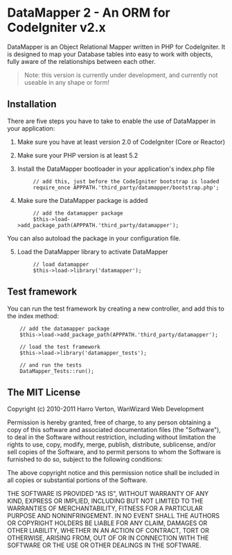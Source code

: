 DataMapper 2 - An ORM for CodeIgniter v2.x
==========================================

DataMapper is an Object Relational Mapper written in PHP for CodeIgniter. It is designed to map your Database tables into easy to work with objects, fully aware of the relationships between each other.

> Note:
> this version is currently under development, and currently not useable in any shape or form!


Installation
------------

There are five steps you have to take to enable the use of DataMapper in your application:

1. Make sure you have at least version 2.0 of CodeIgniter (Core or Reactor)

2. Make sure your PHP version is at least 5.2

3. Install the DataMapper bootloader in your application's index.php file

			// add this, just before the CodeIgniter bootstrap is loaded
			require_once APPPATH.'third_party/datamapper/bootstrap.php';

4. Make sure the DataMapper package is added

			// add the datamapper package
			$this->load->add_package_path(APPPATH.'third_party/datamapper');

You can also autoload the package in your configuration file.

5. Load the DataMapper library to activate DataMapper

			// load datamapper
			$this->load->library('datamapper');


Test framework
--------------

You can run the test framework by creating a new controller, and add this to the index method:

		// add the datamapper package
		$this->load->add_package_path(APPPATH.'third_party/datamapper');

		// load the test framework
		$this->load->library('datamapper_tests');

		// and run the tests
		DataMapper_Tests::run();


The MIT License
---------------

Copyright (c) 2010-2011 Harro Verton, WanWizard Web Development

Permission is hereby granted, free of charge, to any person obtaining a copy
of this software and associated documentation files (the "Software"), to deal
in the Software without restriction, including without limitation the rights
to use, copy, modify, merge, publish, distribute, sublicense, and/or sell
copies of the Software, and to permit persons to whom the Software is
furnished to do so, subject to the following conditions:

The above copyright notice and this permission notice shall be included in
all copies or substantial portions of the Software.

THE SOFTWARE IS PROVIDED "AS IS", WITHOUT WARRANTY OF ANY KIND, EXPRESS OR
IMPLIED, INCLUDING BUT NOT LIMITED TO THE WARRANTIES OF MERCHANTABILITY,
FITNESS FOR A PARTICULAR PURPOSE AND NONINFRINGEMENT. IN NO EVENT SHALL THE
AUTHORS OR COPYRIGHT HOLDERS BE LIABLE FOR ANY CLAIM, DAMAGES OR OTHER
LIABILITY, WHETHER IN AN ACTION OF CONTRACT, TORT OR OTHERWISE, ARISING FROM,
OUT OF OR IN CONNECTION WITH THE SOFTWARE OR THE USE OR OTHER DEALINGS IN
THE SOFTWARE.
